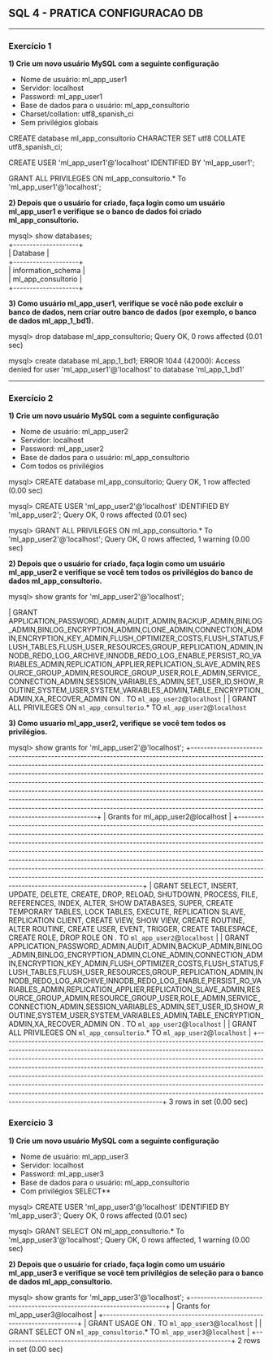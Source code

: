 ## SQL 4 - PRATICA CONFIGURACAO DB

---

### Exercício 1

**1) Crie um novo usuário MySQL com a seguinte configuração**

- Nome de usuário:  ml_app_user1  
- Servidor:  localhost     
- Password:  ml_app_user1     
- Base de dados para o usuário:  ml_app_consultorio    
- Charset/collation:  utf8_spanish_ci    
- Sem privilégios globais       

CREATE database ml_app_consultorio CHARACTER SET utf8 COLLATE utf8_spanish_ci;

CREATE USER 'ml_app_user1'@'localhost' IDENTIFIED BY 'ml_app_user1';

GRANT ALL PRIVILEGES ON ml_app_consultorio.* To 'ml_app_user1'@'localhost';

**2) Depois que o usuário for criado, faça login como um usuário ml_app_user1 e verifique se o banco de dados foi criado ml_app_consultorio.**

mysql> show databases;    
+--------------------+    
|   Database         |    
+--------------------+    
| information_schema |    
| ml_app_consultorio |    
+--------------------+    

**3) Como usuário ml_app_user1, verifique se você não pode excluir o banco de dados, nem criar outro banco de dados (por exemplo, o banco de dados ml_app_1_bd1).**

mysql> drop database ml_app_consultorio;
Query OK, 0 rows affected (0.01 sec)

mysql> create database ml_app_1_bd1;
ERROR 1044 (42000): Access denied for user 'ml_app_user1'@'localhost' to database 'ml_app_1_bd1'



---

### Exercício 2

**1) Crie um novo usuário MySQL com a seguinte configuração**

- Nome de usuário:  ml_app_user2  
- Servidor:  localhost     
- Password:  ml_app_user2     
- Base de dados para o usuário:  ml_app_consultorio 
- Com todos os privilégios       

mysql> CREATE database ml_app_consultorio;
Query OK, 1 row affected (0.00 sec)

mysql> CREATE USER 'ml_app_user2'@'localhost' IDENTIFIED BY 'ml_app_user2';
Query OK, 0 rows affected (0.01 sec)

mysql> GRANT ALL PRIVILEGES ON ml_app_consultorio.* To 'ml_app_user2'@'localhost';
Query OK, 0 rows affected, 1 warning (0.00 sec)

**2) Depois que o usuário for criado, faça login como um usuário ml_app_user2 e verifique se você tem todos os privilégios do banco de dados ml_app_consultorio.**

mysql> show grants for 'ml_app_user2'@'localhost';

| GRANT APPLICATION_PASSWORD_ADMIN,AUDIT_ADMIN,BACKUP_ADMIN,BINLOG_ADMIN,BINLOG_ENCRYPTION_ADMIN,CLONE_ADMIN,CONNECTION_ADMIN,ENCRYPTION_KEY_ADMIN,FLUSH_OPTIMIZER_COSTS,FLUSH_STATUS,FLUSH_TABLES,FLUSH_USER_RESOURCES,GROUP_REPLICATION_ADMIN,INNODB_REDO_LOG_ARCHIVE,INNODB_REDO_LOG_ENABLE,PERSIST_RO_VARIABLES_ADMIN,REPLICATION_APPLIER,REPLICATION_SLAVE_ADMIN,RESOURCE_GROUP_ADMIN,RESOURCE_GROUP_USER,ROLE_ADMIN,SERVICE_CONNECTION_ADMIN,SESSION_VARIABLES_ADMIN,SET_USER_ID,SHOW_ROUTINE,SYSTEM_USER,SYSTEM_VARIABLES_ADMIN,TABLE_ENCRYPTION_ADMIN,XA_RECOVER_ADMIN ON *.* TO `ml_app_user2`@`localhost` |
| GRANT ALL PRIVILEGES ON `ml_app_consultorio`.* TO `ml_app_user2`@`localhost`  

**3) Como usuario ml_app_user2, verifique se você tem todos os privilégios.**


mysql> show grants for 'ml_app_user2'@'localhost';
+-------------------------------------------------------------------------------------------------------------------------------------------------------------------------------------------------------------------------------------------------------------------------------------------------------------------------------------------------------------------------------------------------------------------------------------------------------------------------------------------------------------------------------------------------------------------------------------------------------------------+
| Grants for ml_app_user2@localhost                                                                                                                                                                                                                                                                                                                                                                                                                                                                                                                                                                                 |
+-------------------------------------------------------------------------------------------------------------------------------------------------------------------------------------------------------------------------------------------------------------------------------------------------------------------------------------------------------------------------------------------------------------------------------------------------------------------------------------------------------------------------------------------------------------------------------------------------------------------+
| GRANT SELECT, INSERT, UPDATE, DELETE, CREATE, DROP, RELOAD, SHUTDOWN, PROCESS, FILE, REFERENCES, INDEX, ALTER, SHOW DATABASES, SUPER, CREATE TEMPORARY TABLES, LOCK TABLES, EXECUTE, REPLICATION SLAVE, REPLICATION CLIENT, CREATE VIEW, SHOW VIEW, CREATE ROUTINE, ALTER ROUTINE, CREATE USER, EVENT, TRIGGER, CREATE TABLESPACE, CREATE ROLE, DROP ROLE ON *.* TO `ml_app_user2`@`localhost`
|
| GRANT APPLICATION_PASSWORD_ADMIN,AUDIT_ADMIN,BACKUP_ADMIN,BINLOG_ADMIN,BINLOG_ENCRYPTION_ADMIN,CLONE_ADMIN,CONNECTION_ADMIN,ENCRYPTION_KEY_ADMIN,FLUSH_OPTIMIZER_COSTS,FLUSH_STATUS,FLUSH_TABLES,FLUSH_USER_RESOURCES,GROUP_REPLICATION_ADMIN,INNODB_REDO_LOG_ARCHIVE,INNODB_REDO_LOG_ENABLE,PERSIST_RO_VARIABLES_ADMIN,REPLICATION_APPLIER,REPLICATION_SLAVE_ADMIN,RESOURCE_GROUP_ADMIN,RESOURCE_GROUP_USER,ROLE_ADMIN,SERVICE_CONNECTION_ADMIN,SESSION_VARIABLES_ADMIN,SET_USER_ID,SHOW_ROUTINE,SYSTEM_USER,SYSTEM_VARIABLES_ADMIN,TABLE_ENCRYPTION_ADMIN,XA_RECOVER_ADMIN ON *.* TO `ml_app_user2`@`localhost` |
| GRANT ALL PRIVILEGES ON `ml_app_consultorio`.* TO `ml_app_user2`@`localhost`                                                                                                                                                                                                                                                                                                                                                                                                                                                                                                                                      |
+-------------------------------------------------------------------------------------------------------------------------------------------------------------------------------------------------------------------------------------------------------------------------------------------------------------------------------------------------------------------------------------------------------------------------------------------------------------------------------------------------------------------------------------------------------------------------------------------------------------------+
3 rows in set (0.00 sec)

### Exercício 3

**1) Crie um novo usuário MySQL com a seguinte configuração**

- Nome de usuário:  ml_app_user3  
- Servidor:  localhost     
- Password:  ml_app_user3     
- Base de dados para o usuário:  ml_app_consultorio 
- Com privilégios SELECT**       

mysql> CREATE USER 'ml_app_user3'@'localhost' IDENTIFIED BY 'ml_app_user3';
Query OK, 0 rows affected (0.01 sec)

mysql> GRANT SELECT ON ml_app_consultorio.* To 'ml_app_user3'@'localhost';
Query OK, 0 rows affected, 1 warning (0.00 sec)

**2) Depois que o usuário for criado, faça login como um usuário ml_app_user3 e verifique se você tem privilégios de seleção para o banco de dados ml_app_consultorio.**
 
mysql> show grants for 'ml_app_user3'@'localhost';
+----------------------------------------------------------------------+
| Grants for ml_app_user3@localhost                                    |
+----------------------------------------------------------------------+
| GRANT USAGE ON *.* TO `ml_app_user3`@`localhost`                     |
| GRANT SELECT ON `ml_app_consultorio`.* TO `ml_app_user3`@`localhost` |
+----------------------------------------------------------------------+
2 rows in set (0.00 sec)
